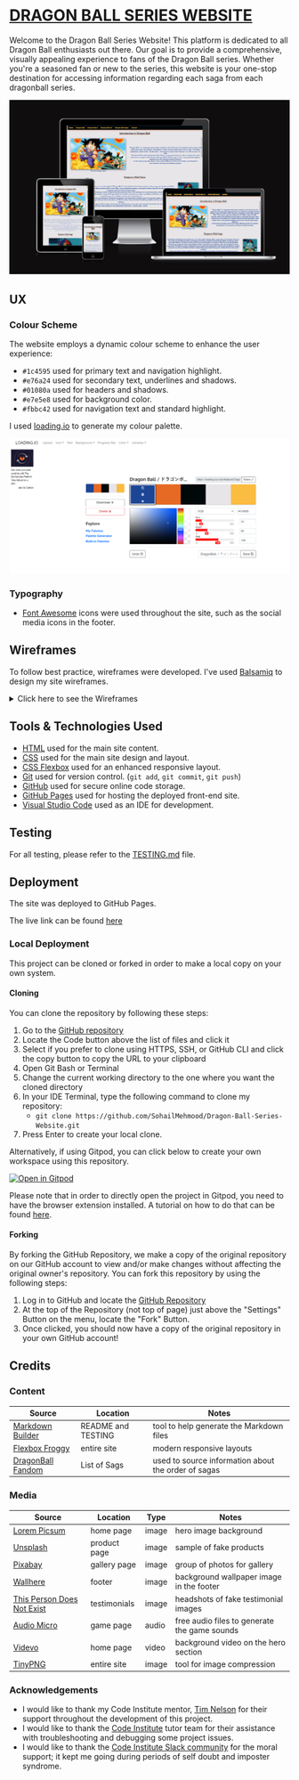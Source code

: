 # [DRAGON BALL SERIES WEBSITE](https://sohailmehmood.github.io/Dragon-Ball-Series-Website)

Welcome to the Dragon Ball Series Website! This platform is dedicated to all Dragon Ball enthusiasts out there. Our goal is to provide a comprehensive, visually appealing experience to fans of the Dragon Ball series. Whether you're a seasoned fan or new to the series, this website is your one-stop destination for accessing information regarding each saga from each dragonball series.

![screenshot](documentation/responsive.png)

## UX

### Colour Scheme

The website employs a dynamic colour scheme to enhance the user experience:

- `#1c4595` used for primary text and navigation highlight.
- `#e76a24` used for secondary text, underlines and shadows.
- `#01080a` used for headers and shadows.
- `#e7e5e8` used for background color.
- `#fbbc42` used for navigation text and standard highlight.

I used [loading.io](https://loading.io/color/feature/DragonBall-%E3%83%89%E3%83%A9%E3%82%B4%E3%83%B3%E3%83%9C%E3%83%BC%E3%83%AB/) to generate my colour palette.

![screenshot](documentation/color-pallete.png)

### Typography

- [Font Awesome](https://fontawesome.com) icons were used throughout the site, such as the social media icons in the footer.

## Wireframes

To follow best practice, wireframes were developed.
I've used [Balsamiq](https://balsamiq.com/wireframes) to design my site wireframes.

<details>
<summary> Click here to see the Wireframes </summary>

Home
  - ![screenshot](documentation/index-wireframe.png)

Dragon Ball
  - ![screenshot](documentation/dragonball-wireframe.png)

Dragon Ball Z
  - ![screenshot](documentation/dragonball-z-wireframe.png)

Dragon Ball GT
  - ![screenshot](documentation/dragonball-gt-wireframe.png)

Dragon Ball Super
  - ![screenshot](documentation/dragonball-super-wireframe.png)

  Contact
  - ![screenshot](documentation/contact-wireframe.png)

  Confirmation
  - ![screenshot](documentation/confirmation-wireframe.png)

</details>

## Tools & Technologies Used

- [HTML](https://en.wikipedia.org/wiki/HTML) used for the main site content.
- [CSS](https://en.wikipedia.org/wiki/CSS) used for the main site design and layout.
- [CSS Flexbox](https://www.w3schools.com/css/css3_flexbox.asp) used for an enhanced responsive layout.
- [Git](https://git-scm.com) used for version control. (`git add`, `git commit`, `git push`)
- [GitHub](https://github.com) used for secure online code storage.
- [GitHub Pages](https://pages.github.com) used for hosting the deployed front-end site.
- [Visual Studio Code](https://code.visualstudio.com/) used as an IDE for development.

## Testing

For all testing, please refer to the [TESTING.md](TESTING.md) file.

## Deployment

The site was deployed to GitHub Pages. 

The live link can be found [here](https://sohailmehmood.github.io/Dragon-Ball-Series-Website)

### Local Deployment

This project can be cloned or forked in order to make a local copy on your own system.

#### Cloning

You can clone the repository by following these steps:

1. Go to the [GitHub repository](https://github.com/SohailMehmood/Dragon-Ball-Series-Website) 
2. Locate the Code button above the list of files and click it 
3. Select if you prefer to clone using HTTPS, SSH, or GitHub CLI and click the copy button to copy the URL to your clipboard
4. Open Git Bash or Terminal
5. Change the current working directory to the one where you want the cloned directory
6. In your IDE Terminal, type the following command to clone my repository:
	- `git clone https://github.com/SohailMehmood/Dragon-Ball-Series-Website.git`
7. Press Enter to create your local clone.

Alternatively, if using Gitpod, you can click below to create your own workspace using this repository.

[![Open in Gitpod](https://gitpod.io/button/open-in-gitpod.svg)](https://gitpod.io/#https://github.com/SohailMehmood/Dragon-Ball-Series-Website)

Please note that in order to directly open the project in Gitpod, you need to have the browser extension installed.
A tutorial on how to do that can be found [here](https://www.gitpod.io/docs/configure/user-settings/browser-extension).

#### Forking

By forking the GitHub Repository, we make a copy of the original repository on our GitHub account to view and/or make changes without affecting the original owner's repository.
You can fork this repository by using the following steps:

1. Log in to GitHub and locate the [GitHub Repository](https://github.com/SohailMehmood/Dragon-Ball-Series-Website)
2. At the top of the Repository (not top of page) just above the "Settings" Button on the menu, locate the "Fork" Button.
3. Once clicked, you should now have a copy of the original repository in your own GitHub account!

## Credits

### Content

| Source | Location | Notes |
| --- | --- | --- |
| [Markdown Builder](https://tim.2bn.dev/markdown-builder) | README and TESTING | tool to help generate the Markdown files |
| [Flexbox Froggy](https://flexboxfroggy.com/) | entire site | modern responsive layouts |
| [DragonBall Fandom](https://dragonball.fandom.com/wiki/List_of_Sagas) | List of Sags | used to source information about the order of sagas |

### Media

| Source | Location | Type | Notes |
| --- | --- | --- | --- |
| [Lorem Picsum](https://picsum.photos) | home page | image | hero image background |
| [Unsplash](https://unsplash.com) | product page | image | sample of fake products |
| [Pixabay](https://pixabay.com) | gallery page | image | group of photos for gallery |
| [Wallhere](https://wallhere.com) | footer | image | background wallpaper image in the footer |
| [This Person Does Not Exist](https://thispersondoesnotexist.com) | testimonials | image | headshots of fake testimonial images |
| [Audio Micro](https://www.audiomicro.com/free-sound-effects) | game page | audio | free audio files to generate the game sounds |
| [Videvo](https://www.videvo.net/) | home page | video | background video on the hero section |
| [TinyPNG](https://tinypng.com) | entire site | image | tool for image compression |

### Acknowledgements

- I would like to thank my Code Institute mentor, [Tim Nelson](https://github.com/TravelTimN) for their support throughout the development of this project.
- I would like to thank the [Code Institute](https://codeinstitute.net) tutor team for their assistance with troubleshooting and debugging some project issues.
- I would like to thank the [Code Institute Slack community](https://code-institute-room.slack.com) for the moral support; it kept me going during periods of self doubt and imposter syndrome.
